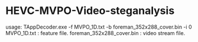 # HEVC-MVPO-Video-steganalysis

usage:
TAppDecoder.exe -f MVPO_1D.txt -b foreman_352x288_cover.bin -i 0
MVPO_1D.txt  :   feature file.
foreman_352x288_cover.bin : video stream file.

